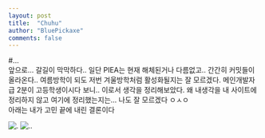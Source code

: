 ```yaml
---
layout: post
title:  "Chuhu"
author: "BluePickaxe"
comments: false
---
```

#...<br>
앞으로...
갈길이 막막하다..
일단 PIEA는 현재 해체된거나 다름없고.. 간간히 커밋들이 올라온다.. 여름방학이 되도 저번 겨울방학처럼 활성화될지는 잘 모르겠다. 메인개발자급 2분이 고등학생이시다 보니..
이로서 생각을 정리해보았다. 
왜 내생각을 내 사이트에 정리하지 않고 여기에 정리했는지는... 나도 잘 모르겠다 ㅇㅅㅇ<br>
아래는 내가 고민 끝에 내린 결론이다

![.](http://imageshack.com/a/img923/7933/vPcp86.png)
![..](http://imageshack.com/a/img924/3898/RlldkC.png)

